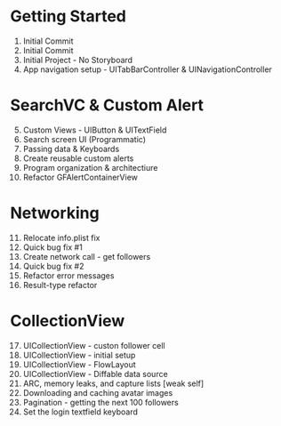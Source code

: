 # Getting Started

1. Initial Commit
2. Initial Commit
3. Initial Project - No Storyboard
4. App navigation setup - UITabBarController & UINavigationController

# SearchVC & Custom Alert
5. Custom Views - UIButton & UITextField
6. Search screen UI (Programmatic)
7. Passing data & Keyboards
8. Create reusable custom alerts
9. Program organization & architectiure
10. Refactor GFAlertContainerView

# Networking
11. Relocate info.plist fix
12. Quick bug fix #1
13. Create network call - get followers
14. Quick bug fix #2
15. Refactor error messages
16. Result-type refactor

# CollectionView
17. UICollectionView - custon follower cell
18. UICollectionView - initial setup
19. UICollectionView - FlowLayout
20. UICollectionView - Diffable data source
21. ARC, memory leaks, and capture lists [weak self]
22. Downloading and caching avatar images
23. Pagination - getting the next 100 followers
24. Set the login textfield keyboard
